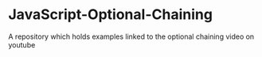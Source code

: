 # JavaScript-Optional-Chaining
A repository which holds examples linked to the optional chaining video on youtube
